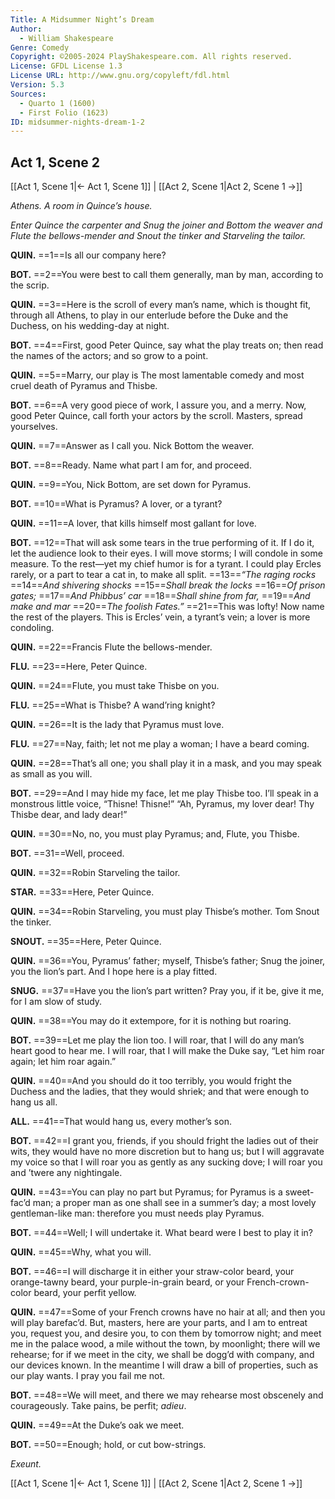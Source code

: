```yaml
---
Title: A Midsummer Night’s Dream
Author: 
  - William Shakespeare
Genre: Comedy
Copyright: ©2005-2024 PlayShakespeare.com. All rights reserved.
License: GFDL License 1.3
License URL: http://www.gnu.org/copyleft/fdl.html
Version: 5.3
Sources:
  - Quarto 1 (1600)
  - First Folio (1623)
ID: midsummer-nights-dream-1-2
---
```


## Act 1, Scene 2
[[Act 1, Scene 1|← Act 1, Scene 1]] | [[Act 2, Scene 1|Act 2, Scene 1 →]]

*Athens. A room in Quince’s house.*

*Enter Quince the carpenter and Snug the joiner and Bottom the weaver and Flute the bellows-mender and Snout the tinker and Starveling the tailor.*

**QUIN.**
==1==Is all our company here?

**BOT.**
==2==You were best to call them generally, man by man, according to the scrip.

**QUIN.**
==3==Here is the scroll of every man’s name, which is thought fit, through all Athens, to play in our enterlude before the Duke and the Duchess, on his wedding-day at night.

**BOT.**
==4==First, good Peter Quince, say what the play treats on; then read the names of the actors; and so grow to a point.

**QUIN.**
==5==Marry, our play is The most lamentable comedy and most cruel death of Pyramus and Thisbe.

**BOT.**
==6==A very good piece of work, I assure you, and a merry. Now, good Peter Quince, call forth your actors by the scroll. Masters, spread yourselves.

**QUIN.**
==7==Answer as I call you. Nick Bottom the weaver.

**BOT.**
==8==Ready. Name what part I am for, and proceed.

**QUIN.**
==9==You, Nick Bottom, are set down for Pyramus.

**BOT.**
==10==What is Pyramus? A lover, or a tyrant?

**QUIN.**
==11==A lover, that kills himself most gallant for love.

**BOT.**
==12==That will ask some tears in the true performing of it. If I do it, let the audience look to their eyes. I will move storms; I will condole in some measure. To the rest—yet my chief humor is for a tyrant. I could play Ercles rarely, or a part to tear a cat in, to make all split.
==13==*“The raging rocks*
==14==*And shivering shocks*
==15==*Shall break the locks*
==16==*Of prison gates;*
==17==*And Phibbus’ car*
==18==*Shall shine from far,*
==19==*And make and mar*
==20==*The foolish Fates.”*
==21==This was lofty! Now name the rest of the players. This is Ercles’ vein, a tyrant’s vein; a lover is more condoling.

**QUIN.**
==22==Francis Flute the bellows-mender.

**FLU.**
==23==Here, Peter Quince.

**QUIN.**
==24==Flute, you must take Thisbe on you.

**FLU.**
==25==What is Thisbe? A wand’ring knight?

**QUIN.**
==26==It is the lady that Pyramus must love.

**FLU.**
==27==Nay, faith; let not me play a woman; I have a beard coming.

**QUIN.**
==28==That’s all one; you shall play it in a mask, and you may speak as small as you will.

**BOT.**
==29==And I may hide my face, let me play Thisbe too. I’ll speak in a monstrous little voice, “Thisne! Thisne!” “Ah, Pyramus, my lover dear! Thy Thisbe dear, and lady dear!”

**QUIN.**
==30==No, no, you must play Pyramus; and, Flute, you Thisbe.

**BOT.**
==31==Well, proceed.

**QUIN.**
==32==Robin Starveling the tailor.

**STAR.**
==33==Here, Peter Quince.

**QUIN.**
==34==Robin Starveling, you must play Thisbe’s mother. Tom Snout the tinker.

**SNOUT.**
==35==Here, Peter Quince.

**QUIN.**
==36==You, Pyramus’ father; myself, Thisbe’s father; Snug the joiner, you the lion’s part. And I hope here is a play fitted.

**SNUG.**
==37==Have you the lion’s part written? Pray you, if it be, give it me, for I am slow of study.

**QUIN.**
==38==You may do it extempore, for it is nothing but roaring.

**BOT.**
==39==Let me play the lion too. I will roar, that I will do any man’s heart good to hear me. I will roar, that I will make the Duke say, “Let him roar again; let him roar again.”

**QUIN.**
==40==And you should do it too terribly, you would fright the Duchess and the ladies, that they would shriek; and that were enough to hang us all.

**ALL.**
==41==That would hang us, every mother’s son.

**BOT.**
==42==I grant you, friends, if you should fright the ladies out of their wits, they would have no more discretion but to hang us; but I will aggravate my voice so that I will roar you as gently as any sucking dove; I will roar you and ’twere any nightingale.

**QUIN.**
==43==You can play no part but Pyramus; for Pyramus is a sweet-fac’d man; a proper man as one shall see in a summer’s day; a most lovely gentleman-like man: therefore you must needs play Pyramus.

**BOT.**
==44==Well; I will undertake it. What beard were I best to play it in?

**QUIN.**
==45==Why, what you will.

**BOT.**
==46==I will discharge it in either your straw-color beard, your orange-tawny beard, your purple-in-grain beard, or your French-crown-color beard, your perfit yellow.

**QUIN.**
==47==Some of your French crowns have no hair at all; and then you will play barefac’d. But, masters, here are your parts, and I am to entreat you, request you, and desire you, to con them by tomorrow night; and meet me in the palace wood, a mile without the town, by moonlight; there will we rehearse; for if we meet in the city, we shall be dogg’d with company, and our devices known. In the meantime I will draw a bill of properties, such as our play wants. I pray you fail me not.

**BOT.**
==48==We will meet, and there we may rehearse most obscenely and courageously. Take pains, be perfit; *adieu*.

**QUIN.**
==49==At the Duke’s oak we meet.

**BOT.**
==50==Enough; hold, or cut bow-strings.

*Exeunt.*

[[Act 1, Scene 1|← Act 1, Scene 1]] | [[Act 2, Scene 1|Act 2, Scene 1 →]]